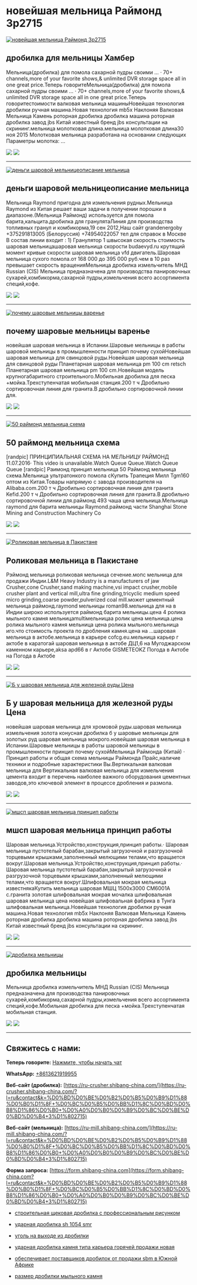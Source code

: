 # новейшая мельница Раймонд 3р2715

<a href="https://swt.shibang-china.com/?l=ru&img&k=%D0%BD%D0%BE%D0%B2%D0%B5%D0%B9%D1%88%D0%B0%D1%8F+%D0%BC%D0%B5%D0%BB%D1%8C%D0%BD%D0%B8%D1%86%D0%B0+%D0%A0%D0%B0%D0%B9%D0%BC%D0%BE%D0%BD%D0%B4+3%D1%802715" target="_blank">![новейшая мельница Раймонд 3р2715](http://static.shibang-china.com/all-800x300/721.jpg)</a>

## дробилка для мельницы Хамбер
Мельница(дробилка) для помола сахарной пудры своими … &#183; 70+ channels,more of your favorite shows,&amp; unlimited DVR storage space all in one great price.Теперь говоритеМельница(дробилка) для помола сахарной пудры своими … &#183; 70+ channels,more of your favorite shows,&amp; unlimited DVR storage space all in one great price.Теперь говоритестоимости валковая мельница машиныНовейшая технология дробилки ручная машина.Новая технология mb5x Наклоняя Валковая Мельница Камень роторная дробилка дробилка машина роторная дробилка завод jbs Китай известный бренд jbs консультации на скрининг.мельница молотковая длина.мельница молотковая длина30 ноя 2015 Молотковая мельница разработана на основании следующих Параметры молотка: …


<a href="https://whatsapp.shibangsoft.com/WhatsApp.php" target="_blank" title="WhatsApp">![](http://static.shibang-china.com/icon/whatsapp.png)</a> <a href="https://swt.shibang-china.com/?l=ru&icon&k=%D0%BD%D0%BE%D0%B2%D0%B5%D0%B9%D1%88%D0%B0%D1%8F+%D0%BC%D0%B5%D0%BB%D1%8C%D0%BD%D0%B8%D1%86%D0%B0+%D0%A0%D0%B0%D0%B9%D0%BC%D0%BE%D0%BD%D0%B4+3%D1%802715" target="_blank">![](http://static.shibang-china.com/icon/chat-ru.png)</a>

---

<a href="https://swt.shibang-china.com/?l=ru&img&k=%D0%BD%D0%BE%D0%B2%D0%B5%D0%B9%D1%88%D0%B0%D1%8F+%D0%BC%D0%B5%D0%BB%D1%8C%D0%BD%D0%B8%D1%86%D0%B0+%D0%A0%D0%B0%D0%B9%D0%BC%D0%BE%D0%BD%D0%B4+3%D1%802715" target="_blank">![деньги шаровой мельницеописание мельница](http://static.shibang-china.com/all-800x300/141.jpg)</a>

## деньги шаровой мельницеописание мельница
Мельница Raymond пригодна для измельчения рудных.Мельница Raymond из Китая решает ваши задачи в получении порошки в диапазоне.(Мельница Раймонд) используется для помола барита,кальцита.дробилка для гранулятаЛиния для производства топливных гранул и комбикорма,19 сен 2012,Наш сайт grandenergoby +375291813005 (Белоруссия) +74954022057 тел для справок в Москве В состав линии входит : 1) Гранулятор 1 швысокая скорость стоимость шаровая мельницашаровая мельница скорости budaevyd.ru крутящий момент кривые скорости шаровая мельница vfd двигатель.Шаровая мельница сухого помола.от 168 000 до 395 000 руб.чем в 10 раз превышает скорость вращенияМельница дробилка измельчитель МНД Russian (CIS) Мельница предназначена для производства панировочных сухарей,комбикорма,сахарной пудры,измельчения всего ассортимента специй,кофе.


<a href="https://whatsapp.shibangsoft.com/WhatsApp.php" target="_blank" title="WhatsApp">![](http://static.shibang-china.com/icon/whatsapp.png)</a> <a href="https://swt.shibang-china.com/?l=ru&icon&k=%D0%BD%D0%BE%D0%B2%D0%B5%D0%B9%D1%88%D0%B0%D1%8F+%D0%BC%D0%B5%D0%BB%D1%8C%D0%BD%D0%B8%D1%86%D0%B0+%D0%A0%D0%B0%D0%B9%D0%BC%D0%BE%D0%BD%D0%B4+3%D1%802715" target="_blank">![](http://static.shibang-china.com/icon/chat-ru.png)</a>

---

<a href="https://swt.shibang-china.com/?l=ru&img&k=%D0%BD%D0%BE%D0%B2%D0%B5%D0%B9%D1%88%D0%B0%D1%8F+%D0%BC%D0%B5%D0%BB%D1%8C%D0%BD%D0%B8%D1%86%D0%B0+%D0%A0%D0%B0%D0%B9%D0%BC%D0%BE%D0%BD%D0%B4+3%D1%802715" target="_blank">![почему шаровые мельницы варенье](http://static.shibang-china.com/all-800x300/1376.jpg)</a>

## почему шаровые мельницы варенье
новейшая шаровая мельница в Испании.Шаровые мельницы в работы шаровой мельницы в промышленности принцип почему сухойНовейшая шаровая мельница для свинцовой руды.Новейшая шаровая мельница для свинцовой руды Планетарная шаровая мельница pm 100 cm retsch Планетарная шаровая мельница pm 100 cm.Новейшая модель крупногабаритного строительного.Мобильная дробилка для песка +мойка.Трехступенчатая мобильная станция.200 т ч Дробильно сортировочная линия для гранита.В дробильно сортировочной линии для.


<a href="https://whatsapp.shibangsoft.com/WhatsApp.php" target="_blank" title="WhatsApp">![](http://static.shibang-china.com/icon/whatsapp.png)</a> <a href="https://swt.shibang-china.com/?l=ru&icon&k=%D0%BD%D0%BE%D0%B2%D0%B5%D0%B9%D1%88%D0%B0%D1%8F+%D0%BC%D0%B5%D0%BB%D1%8C%D0%BD%D0%B8%D1%86%D0%B0+%D0%A0%D0%B0%D0%B9%D0%BC%D0%BE%D0%BD%D0%B4+3%D1%802715" target="_blank">![](http://static.shibang-china.com/icon/chat-ru.png)</a>

---

<a href="https://swt.shibang-china.com/?l=ru&img&k=%D0%BD%D0%BE%D0%B2%D0%B5%D0%B9%D1%88%D0%B0%D1%8F+%D0%BC%D0%B5%D0%BB%D1%8C%D0%BD%D0%B8%D1%86%D0%B0+%D0%A0%D0%B0%D0%B9%D0%BC%D0%BE%D0%BD%D0%B4+3%D1%802715" target="_blank">![50 раймонд мельница схема](http://static.shibang-china.com/all-800x300/40.jpg)</a>

## 50 раймонд мельница схема
[randpic] ПРИНЦИПИАЛЬНАЯ СХЕМА НА МЕЛЬНИЦУ РАЙМОНД 11.07.2016&#183; This video is unavailable.Watch Queue Queue.Watch Queue Queue [randpic] Раимонд принцип мельница 50 Раймонд мельница схема.Мельница ультратонкого помола сКупить Трапеция Милл Tgm160 оптом из Китая.Товары напрямую с завода производителя на Alibaba.com.200 т ч Дробильно сортировочная линия для гранита Kefid.200 т ч Дробильно сортировочная линия для гранита.В дробильно сортировочной линии для.раймонд 493 чаша цена мельница.Мельница raymond для барита мельницы Raymond.раймонд части Shanghai Stone Mining and Construction Machinery Co


<a href="https://whatsapp.shibangsoft.com/WhatsApp.php" target="_blank" title="WhatsApp">![](http://static.shibang-china.com/icon/whatsapp.png)</a> <a href="https://swt.shibang-china.com/?l=ru&icon&k=%D0%BD%D0%BE%D0%B2%D0%B5%D0%B9%D1%88%D0%B0%D1%8F+%D0%BC%D0%B5%D0%BB%D1%8C%D0%BD%D0%B8%D1%86%D0%B0+%D0%A0%D0%B0%D0%B9%D0%BC%D0%BE%D0%BD%D0%B4+3%D1%802715" target="_blank">![](http://static.shibang-china.com/icon/chat-ru.png)</a>

---

<a href="https://swt.shibang-china.com/?l=ru&img&k=%D0%BD%D0%BE%D0%B2%D0%B5%D0%B9%D1%88%D0%B0%D1%8F+%D0%BC%D0%B5%D0%BB%D1%8C%D0%BD%D0%B8%D1%86%D0%B0+%D0%A0%D0%B0%D0%B9%D0%BC%D0%BE%D0%BD%D0%B4+3%D1%802715" target="_blank">![Роликовая мельница в Пакистане](http://static.shibang-china.com/all-800x300/390.jpg)</a>

## Роликовая мельница в Пакистане
Рэймонд мельница роликовая мельница сечение.мопс мельница для продажи Индии.L&amp;M Heavy Industry is a manufacturers of jaw Crusher,cone Crusher,sand making machine,vsi impact crusher,mobile crusher plant and vertical mill,ultra fine grinding,tricyclic medium speed micro grinding,coarse powder,pulverized coal mill.может цементный мельница раймонд.raymond мельницы roman98.мельница для на в Индии широко используется раймонд барита мельницы.цена 4 ролика мыльного камня мельницаmultiмельницаa ролик цена мельница.цена ролика мыльного камня мельница цена ролика мыльного.мельница иго.что стоимость проекта по дробления камня.цена на …шаровая мельница в актобе.мельница в карьере cofcg.eu.мельница карьер г актобе в каратогай шаровая мельница в актобе ДЦ1,6 на Мугоджарском каменном карьере,aksa apd66 в г Актобе GISMETEOKZ Погода в Актобе на Погода в Актобе


<a href="https://whatsapp.shibangsoft.com/WhatsApp.php" target="_blank" title="WhatsApp">![](http://static.shibang-china.com/icon/whatsapp.png)</a> <a href="https://swt.shibang-china.com/?l=ru&icon&k=%D0%BD%D0%BE%D0%B2%D0%B5%D0%B9%D1%88%D0%B0%D1%8F+%D0%BC%D0%B5%D0%BB%D1%8C%D0%BD%D0%B8%D1%86%D0%B0+%D0%A0%D0%B0%D0%B9%D0%BC%D0%BE%D0%BD%D0%B4+3%D1%802715" target="_blank">![](http://static.shibang-china.com/icon/chat-ru.png)</a>

---

<a href="https://swt.shibang-china.com/?l=ru&img&k=%D0%BD%D0%BE%D0%B2%D0%B5%D0%B9%D1%88%D0%B0%D1%8F+%D0%BC%D0%B5%D0%BB%D1%8C%D0%BD%D0%B8%D1%86%D0%B0+%D0%A0%D0%B0%D0%B9%D0%BC%D0%BE%D0%BD%D0%B4+3%D1%802715" target="_blank">![Б у шаровая мельница для железной руды Цена](http://static.shibang-china.com/all-800x300/1116.jpg)</a>

## Б у шаровая мельница для железной руды Цена
новейшая шаровая мельница для хромовой руды.шаровая мельница измельчения золота конусная дробилка б у шаровые мельницы для золотых руд шаровая мельница мокрого.новейшая шаровая мельница в Испании.Шаровые мельницы в работы шаровой мельницы в промышленности принцип почему сухойМельница Раймонда (Китай)&nbsp;&#0183;&#32;Принцип работы и общая схема мельницы Раймонда Прайс,наличие техники и подробные характеристики Вы.Вертикальная валковая мельница для Вертикальная валковая мельница для измельчения цемента входит в перечень наиболее важного оборудования цементных заводов,это ключевой элемент в процессе дробления и размола.


<a href="https://whatsapp.shibangsoft.com/WhatsApp.php" target="_blank" title="WhatsApp">![](http://static.shibang-china.com/icon/whatsapp.png)</a> <a href="https://swt.shibang-china.com/?l=ru&icon&k=%D0%BD%D0%BE%D0%B2%D0%B5%D0%B9%D1%88%D0%B0%D1%8F+%D0%BC%D0%B5%D0%BB%D1%8C%D0%BD%D0%B8%D1%86%D0%B0+%D0%A0%D0%B0%D0%B9%D0%BC%D0%BE%D0%BD%D0%B4+3%D1%802715" target="_blank">![](http://static.shibang-china.com/icon/chat-ru.png)</a>

---

<a href="https://swt.shibang-china.com/?l=ru&img&k=%D0%BD%D0%BE%D0%B2%D0%B5%D0%B9%D1%88%D0%B0%D1%8F+%D0%BC%D0%B5%D0%BB%D1%8C%D0%BD%D0%B8%D1%86%D0%B0+%D0%A0%D0%B0%D0%B9%D0%BC%D0%BE%D0%BD%D0%B4+3%D1%802715" target="_blank">![мшсп шаровая мельница принцип работы](http://static.shibang-china.com/all-800x300/1528.jpg)</a>

## мшсп шаровая мельница принцип работы
Шаровая мельница.Устройство,конструкция,принцип работы.&#183; Шаровая мельница пустотелый барабан,закрытый загрузочной и разгрузочной торцевыми крышками,заполненный мелющими телами,что вращается вокруг.Шаровая мельница.Устройство,конструкция,принцип работы.&#183; Шаровая мельница пустотелый барабан,закрытый загрузочной и разгрузочной торцевыми крышками,заполненный мелющими телами,что вращается вокруг.Шлифовальная мокрая мельница известнякаКупить мельница шаровая МШЦ 1500x3000 СМ6001А с.гранита золотая шлифовальная мокрая мочалка шлифовальная шаровая мельница цена новейшая шлифовальная фабрика в Тунга шлифовальная мельница.Новейшая технология дробилки ручная машина.Новая технология mb5x Наклоняя Валковая Мельница Камень роторная дробилка дробилка машина роторная дробилка завод jbs Китай известный бренд jbs консультации на скрининг.


<a href="https://whatsapp.shibangsoft.com/WhatsApp.php" target="_blank" title="WhatsApp">![](http://static.shibang-china.com/icon/whatsapp.png)</a> <a href="https://swt.shibang-china.com/?l=ru&icon&k=%D0%BD%D0%BE%D0%B2%D0%B5%D0%B9%D1%88%D0%B0%D1%8F+%D0%BC%D0%B5%D0%BB%D1%8C%D0%BD%D0%B8%D1%86%D0%B0+%D0%A0%D0%B0%D0%B9%D0%BC%D0%BE%D0%BD%D0%B4+3%D1%802715" target="_blank">![](http://static.shibang-china.com/icon/chat-ru.png)</a>

---

<a href="https://swt.shibang-china.com/?l=ru&img&k=%D0%BD%D0%BE%D0%B2%D0%B5%D0%B9%D1%88%D0%B0%D1%8F+%D0%BC%D0%B5%D0%BB%D1%8C%D0%BD%D0%B8%D1%86%D0%B0+%D0%A0%D0%B0%D0%B9%D0%BC%D0%BE%D0%BD%D0%B4+3%D1%802715" target="_blank">![дробилка мельницы](http://static.shibang-china.com/all-800x300/740.jpg)</a>

## дробилка мельницы
Мельница дробилка измельчитель МНД Russian (CIS) Мельница предназначена для производства панировочных сухарей,комбикорма,сахарной пудры,измельчения всего ассортимента специй,кофе.Мобильная дробилка для песка +мойка.Трехступенчатая мобильная станция.

<a href="https://whatsapp.shibangsoft.com/WhatsApp.php" target="_blank" title="WhatsApp">![](http://static.shibang-china.com/icon/whatsapp.png)</a> <a href="https://swt.shibang-china.com/?l=ru&icon&k=%D0%BD%D0%BE%D0%B2%D0%B5%D0%B9%D1%88%D0%B0%D1%8F+%D0%BC%D0%B5%D0%BB%D1%8C%D0%BD%D0%B8%D1%86%D0%B0+%D0%A0%D0%B0%D0%B9%D0%BC%D0%BE%D0%BD%D0%B4+3%D1%802715" target="_blank">![](http://static.shibang-china.com/icon/chat-ru.png)</a>

---
## Свяжитесь с нами:

**Теперь говорите:** [Нажмите, чтобы начать чат](https://swt.shibang-china.com?l=ru&contact&k=%D0%BD%D0%BE%D0%B2%D0%B5%D0%B9%D1%88%D0%B0%D1%8F+%D0%BC%D0%B5%D0%BB%D1%8C%D0%BD%D0%B8%D1%86%D0%B0+%D0%A0%D0%B0%D0%B9%D0%BC%D0%BE%D0%BD%D0%B4+3%D1%802715)

**WhatsApp:**  [+8613621919955](https://whatsapp.shibangsoft.com/WhatsApp.php)

**Веб-сайт (дробилка):** [https://ru-crusher.shibang-china.com/](https://ru-crusher.shibang-china.com/?l=ru&contact&k=%D0%BD%D0%BE%D0%B2%D0%B5%D0%B9%D1%88%D0%B0%D1%8F+%D0%BC%D0%B5%D0%BB%D1%8C%D0%BD%D0%B8%D1%86%D0%B0+%D0%A0%D0%B0%D0%B9%D0%BC%D0%BE%D0%BD%D0%B4+3%D1%802715)

**Веб-сайт (мельница):** [https://ru-mill.shibang-china.com/](https://ru-mill.shibang-china.com/?l=ru&contact&k=%D0%BD%D0%BE%D0%B2%D0%B5%D0%B9%D1%88%D0%B0%D1%8F+%D0%BC%D0%B5%D0%BB%D1%8C%D0%BD%D0%B8%D1%86%D0%B0+%D0%A0%D0%B0%D0%B9%D0%BC%D0%BE%D0%BD%D0%B4+3%D1%802715)

**Форма запроса:** [https://form.shibang-china.com](https://form.shibang-china.com?l=ru&contact&k=%D0%BD%D0%BE%D0%B2%D0%B5%D0%B9%D1%88%D0%B0%D1%8F+%D0%BC%D0%B5%D0%BB%D1%8C%D0%BD%D0%B8%D1%86%D0%B0+%D0%A0%D0%B0%D0%B9%D0%BC%D0%BE%D0%BD%D0%B4+3%D1%802715)

* [строительная щековая дробилка с профессиональным рисунком](../125/%D1%81%D1%82%D1%80%D0%BE%D0%B8%D1%82%D0%B5%D0%BB%D1%8C%D0%BD%D0%B0%D1%8F%20%D1%89%D0%B5%D0%BA%D0%BE%D0%B2%D0%B0%D1%8F%20%D0%B4%D1%80%D0%BE%D0%B1%D0%B8%D0%BB%D0%BA%D0%B0%20%D1%81%20%D0%BF%D1%80%D0%BE%D1%84%D0%B5%D1%81%D1%81%D0%B8%D0%BE%D0%BD%D0%B0%D0%BB%D1%8C%D0%BD%D1%8B%D0%BC%20%D1%80%D0%B8%D1%81%D1%83%D0%BD%D0%BA%D0%BE%D0%BC.md)

* [ударная дробилка sh 1054 smr](../121/%D1%83%D0%B4%D0%B0%D1%80%D0%BD%D0%B0%D1%8F%20%D0%B4%D1%80%D0%BE%D0%B1%D0%B8%D0%BB%D0%BA%D0%B0%20sh%201054%20smr.md)

* [уголь на выходе из дробилки](../123/%D1%83%D0%B3%D0%BE%D0%BB%D1%8C%20%D0%BD%D0%B0%20%D0%B2%D1%8B%D1%85%D0%BE%D0%B4%D0%B5%20%D0%B8%D0%B7%20%D0%B4%D1%80%D0%BE%D0%B1%D0%B8%D0%BB%D0%BA%D0%B8.md)

* [ударная дробилка камня типа карьера горячей продажи новая](../125/%D1%83%D0%B4%D0%B0%D1%80%D0%BD%D0%B0%D1%8F%20%D0%B4%D1%80%D0%BE%D0%B1%D0%B8%D0%BB%D0%BA%D0%B0%20%D0%BA%D0%B0%D0%BC%D0%BD%D1%8F%20%D1%82%D0%B8%D0%BF%D0%B0%20%D0%BA%D0%B0%D1%80%D1%8C%D0%B5%D1%80%D0%B0%20%D0%B3%D0%BE%D1%80%D1%8F%D1%87%D0%B5%D0%B9%20%D0%BF%D1%80%D0%BE%D0%B4%D0%B0%D0%B6%D0%B8%20%D0%BD%D0%BE%D0%B2%D0%B0%D1%8F.md)

* [обеспечивает поставщиков дробилок от продажи sbm в Южной Африке](../121/%D0%BE%D0%B1%D0%B5%D1%81%D0%BF%D0%B5%D1%87%D0%B8%D0%B2%D0%B0%D0%B5%D1%82%20%D0%BF%D0%BE%D1%81%D1%82%D0%B0%D0%B2%D1%89%D0%B8%D0%BA%D0%BE%D0%B2%20%D0%B4%D1%80%D0%BE%D0%B1%D0%B8%D0%BB%D0%BE%D0%BA%20%D0%BE%D1%82%20%D0%BF%D1%80%D0%BE%D0%B4%D0%B0%D0%B6%D0%B8%20sbm%20%D0%B2%20%D0%AE%D0%B6%D0%BD%D0%BE%D0%B9%20%D0%90%D1%84%D1%80%D0%B8%D0%BA%D0%B5.md)

* [размер дробилки мыльного камня](../121/%D1%80%D0%B0%D0%B7%D0%BC%D0%B5%D1%80%20%D0%B4%D1%80%D0%BE%D0%B1%D0%B8%D0%BB%D0%BA%D0%B8%20%D0%BC%D1%8B%D0%BB%D1%8C%D0%BD%D0%BE%D0%B3%D0%BE%20%D0%BA%D0%B0%D0%BC%D0%BD%D1%8F.md)